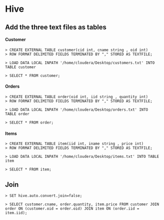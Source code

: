 # Hive

## Add the three text files as tables

#### Customer

```
> CREATE EXTERNAL TABLE customer(cid int, cname string , oid int)
> ROW FORMAT DELIMITED FIELDS TERMINATED BY "," STORED AS TEXTFILE;
```
```
> LOAD DATA LOCAL INPATH '/home/cloudera/Desktop/customers.txt' INTO TABLE customer
```
```
> SELECT * FROM customer;
```
#### Orders

```
> CREATE EXTERNAL TABLE order(oid int, iid string , quantity int)
> ROW FORMAT DELIMITED FIELDS TERMINATED BY "," STORED AS TEXTFILE;
```
```
> LOAD DATA LOCAL INPATH '/home/cloudera/Desktop/orders.txt' INTO TABLE order
```
```
> SELECT * FROM order;
```

#### Items

```
> CREATE EXTERNAL TABLE item(iid int, iname string , price int)
> ROW FORMAT DELIMITED FIELDS TERMINATED BY "," STORED AS TEXTFILE;
```
```
> LOAD DATA LOCAL INPATH '/home/cloudera/Desktop/items.txt' INTO TABLE item
```
```
> SELECT * FROM item;
```
## Join
```
> SET hive.auto.convert.join=false;
```
```
> SELECT customer.cname, order.quantity, item.price FROM customer JOIN order ON (customer.oid = order.oid) JOIN item ON (order.iid = item.iid);
```
